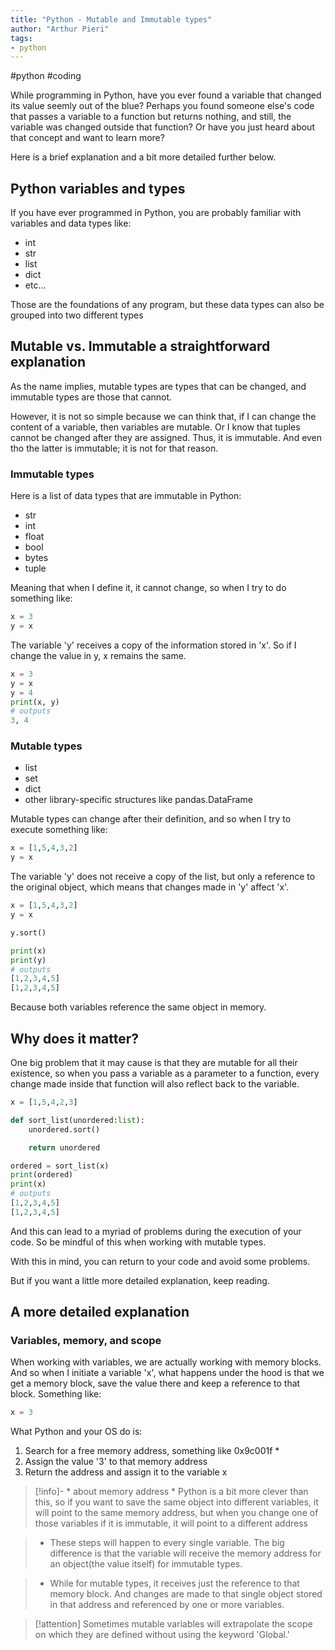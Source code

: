 ```yaml
---
title: "Python - Mutable and Immutable types"
author: "Arthur Pieri"
tags: 
- python
---
```

#python #coding 

While programming in Python, have you ever found a variable that changed its value seemly out of the blue? 
Perhaps you found someone else's code that passes a variable to a function but returns nothing, and still, the variable was changed outside that function? 
Or have you just heard about that concept and want to learn more? 

Here is a brief explanation and a bit more detailed further below.

## Python variables and types
If you have ever programmed in Python, you are probably familiar with variables and data types like:
- int
- str
- list
- dict
- etc...

Those are the foundations of any program, but these data types can also be grouped into two different types

## Mutable vs. Immutable a straightforward explanation
As the name implies, mutable types are types that can be changed, and immutable types are those that cannot.

However, it is not so simple because we can think that, if I can change the content of a variable, then variables are mutable. Or I know that tuples cannot be changed after they are assigned. Thus, it is immutable. And even tho the latter is immutable; it is not for that reason. 

### Immutable types
Here is a list of data types that are immutable in Python:
- str
- int
- float
- bool
- bytes
- tuple

Meaning that when I define it, it cannot change, so when I try to do something like:

```python
x = 3
y = x
```

The variable 'y' receives a copy of the information stored in 'x'. So if I change the value in y, x remains the same.

```python
x = 3
y = x
y = 4
print(x, y)
# outputs
3, 4
```

### Mutable types
- list
- set
- dict
- other library-specific structures like pandas.DataFrame

Mutable types can change after their definition, and so when I try to execute something like:
```python
x = [1,5,4,3,2]
y = x
```
The variable 'y' does not receive a copy of the list, but only a reference to the original object, which means that changes made in 'y' affect 'x'.
```python
x = [1,5,4,3,2]
y = x

y.sort()

print(x)
print(y)
# outputs
[1,2,3,4,5]
[1,2,3,4,5]
```
Because both variables reference the same object in memory.

## Why does it matter?
One big problem that it may cause is that they are mutable for all their existence, so when you pass a variable as a parameter to a function, every change made inside that function will also reflect back to the variable. 
```python
x = [1,5,4,2,3]

def sort_list(unordered:list):
	unordered.sort()

	return unordered

ordered = sort_list(x)
print(ordered)
print(x)
# outputs
[1,2,3,4,5]
[1,2,3,4,5]
```
And this can lead to a myriad of problems during the execution of your code. So be mindful of this when working with mutable types.

With this in mind, you can return to your code and avoid some problems.

But if you want a little more detailed explanation, keep reading.

## A more detailed explanation

### Variables, memory, and scope
When working with variables, we are actually working with memory blocks. And so when I initiate a variable 'x', what happens under the hood is that we get a memory block, save the value there and keep a reference to that block. Something like:
```python
x = 3
```
What Python and your OS do is:
1. Search for a free memory address, something like 0x9c001f *
2. Assign the value '3' to that memory address
3. Return the address and assign it to the variable x
> [!info]- \* about memory address
> \* Python is a bit more clever than this, so if you want to save the same object into different variables, it will point to the same memory address, but when you change one of those variables if it is immutable, it will point to a different address

> - These steps will happen to every single variable. The big difference is that the variable will receive the memory address for an object(the value itself) for immutable types.

> - While for mutable types, it receives just the reference to that memory block. And changes are made to that single object stored in that address and referenced by one or more variables.

> [!attention]
> Sometimes mutable variables will extrapolate the scope on which they are defined without using the keyword 'Global.'


